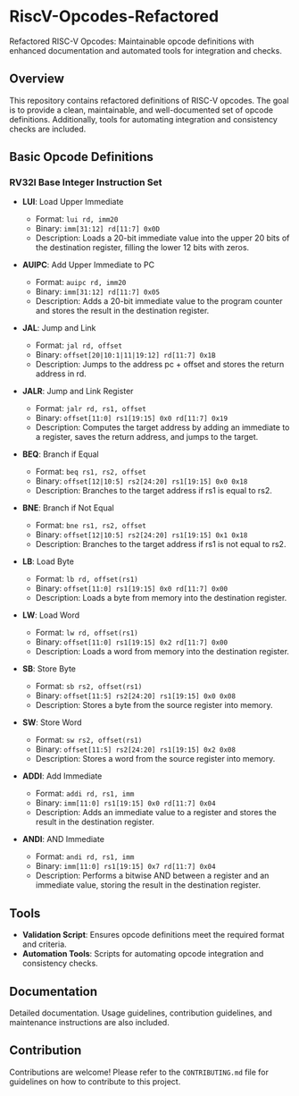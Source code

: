 # RiscV-Opcodes-Refactored

Refactored RISC-V Opcodes: Maintainable opcode definitions with enhanced documentation and automated tools for integration and checks.

## Overview

This repository contains refactored definitions of RISC-V opcodes. The goal is to provide a clean, maintainable, and well-documented set of opcode definitions. Additionally, tools for automating integration and consistency checks are included.

## Basic Opcode Definitions

### RV32I Base Integer Instruction Set

- **LUI**: Load Upper Immediate
  - Format: `lui rd, imm20`
  - Binary: `imm[31:12] rd[11:7] 0x0D`
  - Description: Loads a 20-bit immediate value into the upper 20 bits of the destination register, filling the lower 12 bits with zeros.

- **AUIPC**: Add Upper Immediate to PC
  - Format: `auipc rd, imm20`
  - Binary: `imm[31:12] rd[11:7] 0x05`
  - Description: Adds a 20-bit immediate value to the program counter and stores the result in the destination register.

- **JAL**: Jump and Link
  - Format: `jal rd, offset`
  - Binary: `offset[20|10:1|11|19:12] rd[11:7] 0x1B`
  - Description: Jumps to the address pc + offset and stores the return address in rd.

- **JALR**: Jump and Link Register
  - Format: `jalr rd, rs1, offset`
  - Binary: `offset[11:0] rs1[19:15] 0x0 rd[11:7] 0x19`
  - Description: Computes the target address by adding an immediate to a register, saves the return address, and jumps to the target.

- **BEQ**: Branch if Equal
  - Format: `beq rs1, rs2, offset`
  - Binary: `offset[12|10:5] rs2[24:20] rs1[19:15] 0x0 0x18`
  - Description: Branches to the target address if rs1 is equal to rs2.

- **BNE**: Branch if Not Equal
  - Format: `bne rs1, rs2, offset`
  - Binary: `offset[12|10:5] rs2[24:20] rs1[19:15] 0x1 0x18`
  - Description: Branches to the target address if rs1 is not equal to rs2.

- **LB**: Load Byte
  - Format: `lb rd, offset(rs1)`
  - Binary: `offset[11:0] rs1[19:15] 0x0 rd[11:7] 0x00`
  - Description: Loads a byte from memory into the destination register.

- **LW**: Load Word
  - Format: `lw rd, offset(rs1)`
  - Binary: `offset[11:0] rs1[19:15] 0x2 rd[11:7] 0x00`
  - Description: Loads a word from memory into the destination register.

- **SB**: Store Byte
  - Format: `sb rs2, offset(rs1)`
  - Binary: `offset[11:5] rs2[24:20] rs1[19:15] 0x0 0x08`
  - Description: Stores a byte from the source register into memory.

- **SW**: Store Word
  - Format: `sw rs2, offset(rs1)`
  - Binary: `offset[11:5] rs2[24:20] rs1[19:15] 0x2 0x08`
  - Description: Stores a word from the source register into memory.

- **ADDI**: Add Immediate
  - Format: `addi rd, rs1, imm`
  - Binary: `imm[11:0] rs1[19:15] 0x0 rd[11:7] 0x04`
  - Description: Adds an immediate value to a register and stores the result in the destination register.

- **ANDI**: AND Immediate
  - Format: `andi rd, rs1, imm`
  - Binary: `imm[11:0] rs1[19:15] 0x7 rd[11:7] 0x04`
  - Description: Performs a bitwise AND between a register and an immediate value, storing the result in the destination register.

## Tools

- **Validation Script**: Ensures opcode definitions meet the required format and criteria.
- **Automation Tools**: Scripts for automating opcode integration and consistency checks.

## Documentation

Detailed documentation. Usage guidelines, contribution guidelines, and maintenance instructions are also included.

## Contribution

Contributions are welcome! Please refer to the `CONTRIBUTING.md` file for guidelines on how to contribute to this project.
